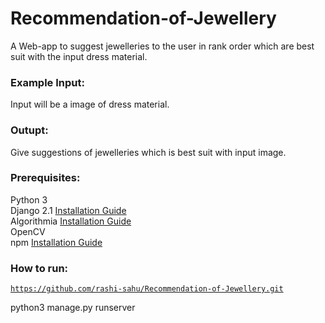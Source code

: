# Recommendation-of-Jewellery
A Web-app to suggest jewelleries to the user in rank order which are best suit with the input dress material.
### Example Input:
Input will be a image of dress material.
### Outupt:
Give suggestions of jewelleries which is best suit with input image.
### Prerequisites:
Python 3  
Django 2.1 [Installation Guide](https://docs.djangoproject.com/en/2.1/topics/install/#installing-official-release)  
Algorithmia [Installation Guide](https://github.com/algorithmiaio/algorithmia-python)   
OpenCV  
npm [Installation Guide](https://websiteforstudents.com/install-the-latest-node-js-and-nmp-packages-on-ubuntu-16-04-18-04-lts/)  

### How to run:  
[`https://github.com/rashi-sahu/Recommendation-of-Jewellery.git`](./https://github.com/rashi-sahu/Recommendation-of-Jewellery.git)

python3 manage.py runserver




